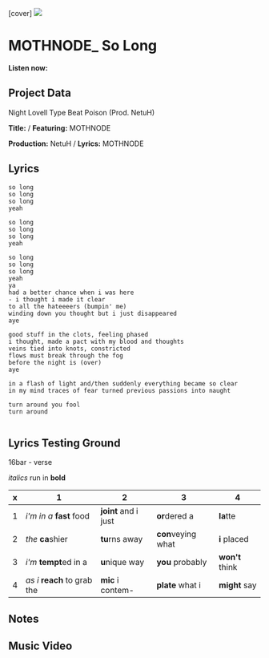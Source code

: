 [cover] ![](57175019_319474918741616_8502199518755923887_n.jpg)

# MOTHNODE_ So Long

**Listen now:** 

## Project Data

Night Lovell Type Beat Poison (Prod. NetuH)


**Title:**  / **Featuring:** MOTHNODE

**Production:** NetuH / **Lyrics:** MOTHNODE

## Lyrics

```
so long
so long
so long
yeah

so long 
so long
so long 
yeah

so long 
so long
so long 
yeah
ya
had a better chance when i was here
- i thought i made it clear 
to all the hateeeers (bumpin' me)
winding down you thought but i just disappeared
aye

good stuff in the clots, feeling phased
i thought, made a pact with my blood and thoughts
veins tied into knots, constricted
flows must break through the fog
before the night is (over)
aye

in a flash of light and/then suddenly everything became so clear
in my mind traces of fear turned previous passions into naught

turn around you fool
turn around


```

## Lyrics Testing Ground

16bar - verse

*italics* run in
**bold**

| x | 1 | 2 | 3 | 4 |
|---|---|---|---|---|
| 1 | *i'm in a* **fast** food | **joint** and i just  | **or**dered a  | **la**tte  |
| 2 | *the* **ca**shier | **tu**rns away  |  **con**veying what |  **i** placed |
| 3 | *i'm* **tempt**ed in a | **u**nique way  |  **you** probably |  **won't** think |
| 4 | *as i* **reach** to grab the |  **mic** i contem-  | **plate** what i | **might** say |

## Notes

## Music Video
